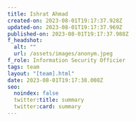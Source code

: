 ```yaml
---
title: Ishrat Ahmad
created-on: 2023-08-01T19:17:37.928Z
updated-on: 2023-08-01T19:17:37.969Z
published-on: 2023-08-01T19:17:37.988Z
f_headshot:
  alt: ""
  url: /assets/images/anonym.jpeg
f_role: Information Security Officier
tags: team
layout: "[team].html"
date: 2023-08-01T19:17:38.008Z
seo:
  noindex: false
  twitter:title: summary
  twitter:card: summary
---
```

